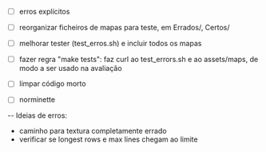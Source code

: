 


- [ ] erros explícitos
- [ ] reorganizar ficheiros de mapas para teste, em Errados/, Certos/
- [ ] melhorar tester (test_erros.sh) e incluir todos os mapas
- [ ] fazer regra "make tests": faz curl ao test_errors.sh e ao assets/maps,
de modo a ser usado na avaliação
- [ ] limpar código morto
- [ ] norminette


--
Ideias de erros:
- caminho para textura completamente errado
- verificar se longest rows e max lines chegam ao limite
